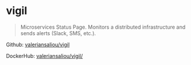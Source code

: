 # vigil
> Microservices Status Page. Monitors a distributed infrastructure and sends alerts (Slack, SMS, etc.).

Github: [valeriansaliou/vigil][1]

DockerHub: [valeriansaliou/vigil/][2]

[1]: https://github.com/valeriansaliou/vigil
[2]: https://hub.docker.com/r/valeriansaliou/vigil/
